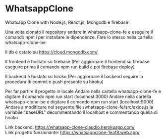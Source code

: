 # WhatsappClone
Whatsapp Clone with Node.js, React.js, Mongodb e firebase

Una volta clonato il repository andare in whatsapp-clone-fe e eseguire il comando npm i per installare le dipendenze.
Fare lo stesso nella cartella whatsapp-clone-be

Il db è ostato su https://cloud.mongodb.com/

Il frontend è hostato su firebase
(Per aggiornare il frontend su firebase eseguire prima il comando npm run build e poi firebase deploy)

Il backend è hostato su hiroku 
(Per aggiornare il backend seguire la procedura di commit e push presente su hiroku)

Per far partire il progetto in locale 
Andare nella cartella whatsapp-clone-fe e digitare il comando npm run start (localhost:3000)
Andare nella cartella whatsapp-clone-be e digitare il comando npm run start (localhost:9000)
Andare a modificare nel seguente file /whatsapp-clone-fe/src/axios.js la variabile "baseURL" decommentando il localhost e commentando quella di hiroku

Link backend: https://whatsapp-clone-claudio.herokuapp.com/ <br>
Link progetto funzionante: https://whatsappclone-1eaf8.web.app/
